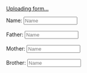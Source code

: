 [Uploading form…]()<html>
<head>
    <title>
        NEW File FOR FORM
    </title>
</head>
<body>
    Name:
    <input type="text" type="Name"size="15" maxlengh="30"placeholder="Name"><br></br>
    Father:
    <input type="text" type="Father Name"size="15" maxlengh="30"placeholder="Name"><br></br>
    Mother:
    <input type="text" type="Mother Name"size="15" maxlengh="30"placeholder="Name"><br></br>
    Brother:
    <input type="text" type="Brother Name"size="15" maxlengh="30"placeholder="Name"><br></br>
</body>
</html>

